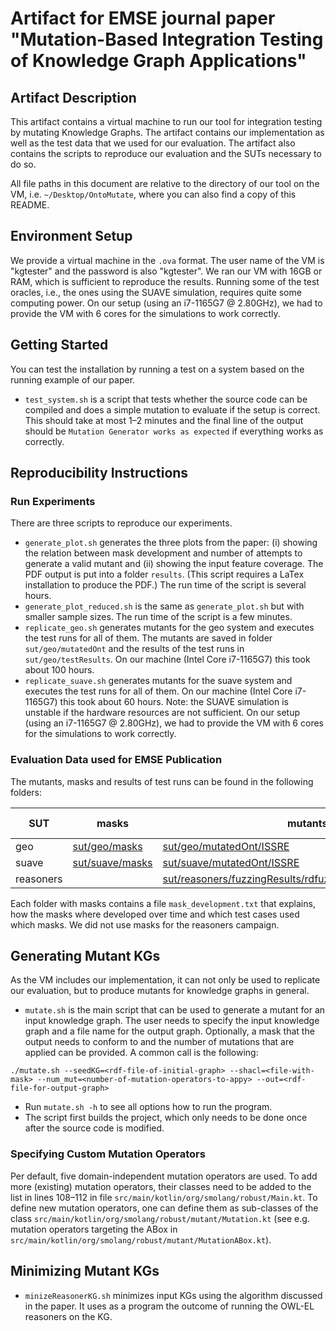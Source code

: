 # Artifact for EMSE journal paper "Mutation-Based Integration Testing of Knowledge Graph Applications"

## Artifact Description
This artifact contains a virtual machine to run our tool for integration testing by mutating Knowledge Graphs. The artifact contains our implementation as well as the test data that we used for our evaluation. The artifact also contains the scripts to reproduce our evaluation and the SUTs necessary to do so.

All file paths in this document are relative to the directory of our tool on the VM, i.e. `~/Desktop/OntoMutate`, where you can also find a copy of this README.

## Environment Setup
We provide a virtual machine in the `.ova` format. The user name of the VM is "kgtester" and the password is also "kgtester". We ran our VM with 16GB or RAM, which is sufficient to reproduce the results.
Running some of the test oracles, i.e., the ones using the SUAVE simulation, requires quite some computing power. On our setup (using an i7-1165G7 @ 2.80GHz), we had to provide the VM with 6 cores for the simulations to work correctly.

## Getting Started
You can test the installation by running a test on a system based on the running example of our paper.
- `test_system.sh` is a script that tests whether the source code can be compiled and does a simple mutation to evaluate if the setup is correct. This should take at most 1–2 minutes and the final line of the output should be `Mutation Generator works as expected` if everything works as correctly.

## Reproducibility Instructions
### Run Experiments
There are three scripts to reproduce our experiments.

- `generate_plot.sh` generates the three plots from the paper: (i) showing the relation between mask development and number of attempts to generate a valid mutant and (ii)  showing the input feature coverage. The PDF output is put into a folder `results`. (This script requires a LaTex installation to produce the PDF.) The run time of the script is several hours.
- `generate_plot_reduced.sh` is the same as `generate_plot.sh` but with smaller sample sizes. The run time of the script is a few minutes.
- `replicate_geo.sh` generates mutants for the geo system and executes the test runs for all of them. The mutants are saved in folder `sut/geo/mutatedOnt` and the results of the test runs in `sut/geo/testResults`. On our machine (Intel Core i7-1165G7) this took about 100 hours.
- `replicate_suave.sh` generates mutants for the suave system and executes the test runs for all of them. On our machine (Intel Core i7-1165G7) this took about 60 hours. Note: the SUAVE simulation is unstable if the hardware resources are not sufficient. On our setup (using an i7-1165G7 @ 2.80GHz), we had to provide the VM with 6 cores for the simulations to work correctly.

### Evaluation Data used for EMSE Publication
The mutants, masks and results of test runs can be found in the following folders:

| SUT | masks | mutants (or anomalies) | test results (or bug reports) |
| ----|-------|---------|----------------|
| geo | [sut/geo/masks](sut/geo/masks) | [sut/geo/mutatedOnt/ISSRE](sut/geo/mutatedOnt/ISSRE) | [sut/geo/testResults/ISSRE](sut/geo/testResults/ISSRE) |
| suave | [sut/suave/masks](sut/suave/masks) | [sut/suave/mutatedOnt/ISSRE](sut/suave/mutatedOnt/ISSRE) | [sut/suave/testResults/ISSRE](sut/suave/testResults/ISSRE) |
| reasoners |  | [sut/reasoners/fuzzingResults/rdfuzz/fuzzing_2025_02_10_16_55/anomalies](sut/reasoners/fuzzingResults/rdfuzz/fuzzing_2025_02_10_16_55/anomalies) | [sut/reasoners/foundBugs](sut/reasoners/foundBugs) |


Each folder with masks contains a file `mask_development.txt` that explains, how the masks where developed over time and which test cases used which masks. We did not use masks for the reasoners campaign.

## Generating Mutant KGs
As the VM includes our implementation, it can not only be used to replicate our evaluation, but to produce mutants for knowledge graphs in general.
- `mutate.sh` is the main script that can be used to generate a mutant for an input knowledge graph. The user needs to specify the input knowledge graph and a file name for the output graph. Optionally, a mask that the output needs to conform to and the number of mutations that are applied can be provided. A common call is the following:
 ```
./mutate.sh --seedKG=<rdf-file-of-initial-graph> --shacl=<file-with-mask> --num_mut=<number-of-mutation-operators-to-appy> --out=<rdf-file-for-output-graph>
```
- Run `mutate.sh -h` to see all options how to run the program.
- The script first builds the project, which only needs to be done once after the source code is modified.

### Specifying Custom Mutation Operators
Per default, five domain-independent mutation operators are used. To add more (existing) mutation operators, their classes need to be added to the list in lines 108–112 in file `src/main/kotlin/org/smolang/robust/Main.kt`. To define new mutation operators, one can define them as sub-classes of the class `src/main/kotlin/org/smolang/robust/mutant/Mutation.kt` (see e.g. mutation operators targeting the ABox in `src/main/kotlin/org/smolang/robust/mutant/MutationABox.kt`).

## Minimizing Mutant KGs
- `minizeReasonerKG.sh` minimizes input KGs using the algorithm discussed in the paper. It uses as a program the outcome of running the  OWL-EL reasoners on the KG.
